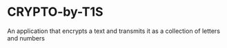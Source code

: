 # CRYPTO-by-T1S
An application that encrypts a text and transmits it as a collection of letters and numbers
